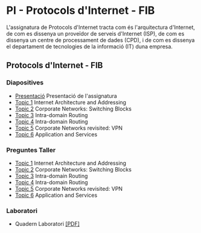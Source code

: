 # PI - Protocols d'Internet - FIB

L'assignatura de Protocols d'Internet tracta com és l'arquitectura d'Internet, de com es dissenya un proveïdor de serveis d'Internet (ISP), de com es dissenya un centre de processament de dades (CPD), i de com es dissenya el departament de tecnologies de la informació (IT) duna empresa. 


## Protocols d'Internet - FIB

### Diapositives
- [Presentació](/allslides/PIgrau-Course-syllabus.pdf) Presentació de l'assignatura
- [Topic 1](/allslides/PIgrau-Topic1.pdf) Internet Architecture and Addressing
- [Topic 2](/allslides/PIgrau-Topic2.pdf) Corporate Networks: Switching Blocks
- [Topic 3](/allslides/PIgrau-Topic3.pdf) Intra-domain Routing
- [Topic 4](/allslides/PIgrau-Topic4.pdf) Intra-domain Routing
- [Topic 5](/allslides/PIgrau-Topic5.pdf) Corporate Networks revisited: VPN
- [Topic 6](/allslides/PIgrau-Topic6.pdf) Application and Services

### Preguntes Taller
- [Topic 1](/allslides/PI-Grau-PrTipo-Topic-1.pdf) Internet Architecture and Addressing
- [Topic 2](/allslides/PI-Grau-PrTipo-Topic-2.pdf) Corporate Networks: Switching Blocks
- [Topic 3](/allslides/PI-Grau-PrTipo-Topic-3.pdf) Intra-domain Routing
- [Topic 4](/allslides/PI-Grau-PrTipo-Topic-4.pdf) Intra-domain Routing
- [Topic 5](/allslides/PI-Grau-PrTipo-Topic-5.pdf) Corporate Networks revisited: VPN
- [Topic 6](/allslides/PI-Grau-PrTipo-Topic-6.pdf) Application and Services

### Laboratori
- Quadern Laboratori [[PDF]](/laboratori-PI-Grau-v13.pdf)